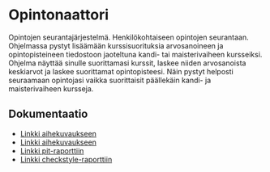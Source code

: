 # Opintonaattori
Opintojen seurantajärjestelmä. Henkilökohtaiseen opintojen seurantaan.
Ohjelmassa pystyt lisäämään kurssisuorituksia arvosanoineen ja opintopisteineen tiedostoon jaoteltuna kandi- tai maisterivaiheen kursseiksi. 
Ohjelma näyttää sinulle suorittamasi kurssit, laskee niiden arvosanoista keskiarvot ja laskee suorittamat opintopisteesi. 
Näin pystyt helposti seuraamaan opintojasi vaikka suorittaisit päällekäin kandi- ja maisterivaiheen kursseja.

## Dokumentaatio
* [Linkki aihekuvaukseen](https://github.com/enyrhine/Opintonaattori/blob/master/dokumentaatio/aiheenKuvausJaRakenne.md)
* [Linkki aihekuvaukseen](https://github.com/enyrhine/Opintonaattori/blob/master/dokumentaatio/tuntikirjanpito.md)
* [Linkki pit-raporttiin](https://htmlpreview.github.io/?https://github.com/enyrhine/Opintonaattori/blob/master/dokumentaatio/pit/201703302252/index.html)
* [Linkki checkstyle-raporttiin](https://github.com/enyrhine/Opintonaattori/blob/master/dokumentaatio/tuntikirjanpito.md)
